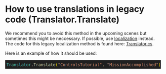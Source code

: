 # How to use translations in legacy code (Translator.Translate)

We recommend you to avoid this method in the upcoming scenes but sometimes this might be neccessary. If possible, use [localization](https://github.com/FarmasiaVR/farmasia-vr/blob/dev/Docs/localization.md) instead. The code for this legacy localization method is found here: [Translator.cs](https://github.com/FarmasiaVR/farmasia-vr/blob/dev/Assets/Scripts/Translator.cs).

Here is an example of how it should be used:

![alt text](legacy-localization.png)
